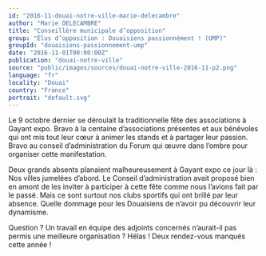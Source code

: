 ```yaml
---
id: "2016-11-douai-notre-ville-marie-delecambre"
author: "Marie DELECAMBRE"
title: "Conseillère municipale d’opposition"
group: "Élus d’opposition : Douaisiens passionnément ! (UMP)"
groupId: "douaisiens-passionnement-ump"
date: "2016-11-01T00:00:00Z"
publication: "douai-notre-ville"
source: "public/images/sources/douai-notre-ville-2016-11-p2.png"
language: "fr"
locality: "Douai"
country: "France"
portrait: "default.svg"
---
```


Le 9 octobre dernier se déroulait la traditionnelle fête des associations à Gayant expo.
Bravo à la centaine d’associations présentes et aux bénévoles qui ont mis tout leur cœur à animer les stands et à partager leur passion.
Bravo au conseil d’administration du Forum qui œuvre dans l’ombre pour organiser cette manifestation.

Deux grands absents planaient malheureusement à Gayant expo ce jour là :
Nos villes jumelées d’abord. Le Conseil d’administration avait proposé bien en amont de les inviter à participer à cette fête comme nous l’avions fait par le passé. Mais ce sont surtout nos clubs sportifs qui ont brillé par leur absence. Quelle dommage pour les Douaisiens de n’avoir pu découvrir leur dynamisme.

Question ? Un travail en équipe des adjoints concernés n’aurait-il pas permis une meilleure organisation ?
Hélas ! Deux rendez-vous manqués cette année !
